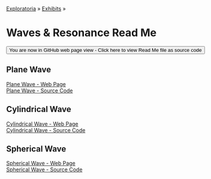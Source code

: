 [Exploratoria]( http://exploratoria.github.io ) &raquo; [Exhibits]( http://exploratoria.github.io/exhibits/ ) &raquo;

Waves & Resonance Read Me
====

<span style="display: none"> [You are now in GitHub source code view - Click here to view Read Me file as a web page]( http://exploratoria.github.io/exhibits/waves/index.html 'View file as a web page' ) </span>
<input type=button value="You are now in GitHub web page view - Click here to view Read Me file as source code" onclick="window.location.href='https://github.com/exploratoria/exploratoria.github.io/tree/master/exhibits/waves/'" />

## Plane Wave

[Plane Wave - Web Page]( http://exploratoria.github.io/exhibits/waves/plane-wave/index.html )  
[Plane Wave - Source Code]( https://github.com/exploratoria/exploratoria.github.io/tree/master/exhibits/waves/plane-wave/ )

## Cylindrical Wave

[Cylindrical Wave - Web Page]( http://exploratoria.github.io/exhibits/waves/cylindrical-wave/index.html )  
[Cylindrical Wave - Source Code]( https://github.com/exploratoria/exploratoria.github.io/tree/master/exhibits/waves/cylindrical-wave/ )

## Spherical Wave

[Spherical Wave - Web Page]( http://exploratoria.github.io/exhibits/waves/spherical-wave/index.html )  
[Spherical Wave - Source Code]( https://github.com/exploratoria/exploratoria.github.io/tree/master/exhibits/waves/spherical-wave/ )
